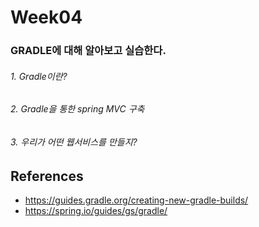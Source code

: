 # Week04
### GRADLE에 대해 알아보고 실습한다.
###### 1. Gradle이란?
###### 2. Gradle을 통한 spring MVC 구축
###### 3. 우리가 어떤 웹서비스를 만들지?



## References
- https://guides.gradle.org/creating-new-gradle-builds/
- https://spring.io/guides/gs/gradle/
